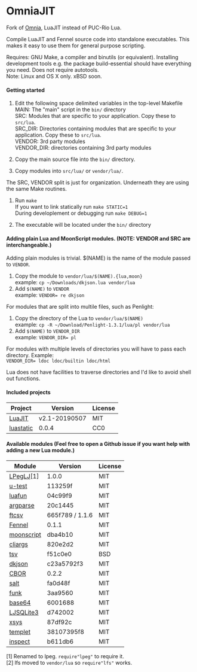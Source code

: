 OmniaJIT
========

Fork of [Omnia](https://github.com/tongson/omnia), LuaJIT instead of PUC-Rio Lua.

Compile LuaJIT and Fennel source code into standalone executables. This makes it easy to use them for general purpose scripting.

Requires: GNU Make, a compiler and binutils (or equivalent). Installing development tools e.g. the package build-essential should have everything you need. Does not require autotools.<br/>
Note: Linux and OS X only. xBSD soon.

#### Getting started

1. Edit the following space delimited variables in the top-level Makefile<br/>
     MAIN: The "main" script in the `bin/` directory<br/>
     SRC: Modules that are specific to your application. Copy these to `src/lua`. <br/>
     SRC_DIR: Directories containing modules that are specific to your application. Copy these to `src/lua`.</br>
     VENDOR: 3rd party modules<br/>
     VENDOR_DIR: directories containing 3rd party modules<br/>

2. Copy the main source file into the `bin/` directory.

3. Copy modules into `src/lua/` or `vendor/lua/`.

The SRC, VENDOR split is just for organization. Underneath they are using the same Make routines.

1. Run `make`<br/>
If you want to link statically run `make STATIC=1`<br/>
During developlement or debugging run `make DEBUG=1`

2. The executable will be located under the `bin/` directory

#### Adding plain Lua and MoonScript modules. (NOTE: VENDOR and SRC are interchangeable.)

Adding plain modules is trivial. $(NAME) is the name of the module passed to `VENDOR`.

1. Copy the module to `vendor/lua/$(NAME).{lua,moon}`<br/>
  example: `cp ~/Downloads/dkjson.lua vendor/lua`
1. Add `$(NAME)` to `VENDOR`<br/>
  example: `VENDOR= re dkjson`

For modules that are split into multile files, such as Penlight:

1. Copy the directory of the Lua to `vendor/lua/$(NAME)`<br/>
  example: `cp -R ~/Download/Penlight-1.3.1/lua/pl vendor/lua`
1. Add `$(NAME)` to `VENDOR_DIR`<br/>
  example: `VENDOR_DIR= pl`

For modules with multiple levels of directories you will have to pass each directory. Example:<br/>
  `VENDOR_DIR= ldoc ldoc/builtin ldoc/html`

Lua does not have facilities to traverse directories and I'd like to avoid shell out functions.

#### Included projects

Project                                                     | Version             | License
------------------------------------------------------------|---------------------|---------
[LuaJIT](https://github.com/openresty/luajit2)              | v2.1-20190507       | MIT
[luastatic](https://github.com/ers35/luastatic)             | 0.0.4               | CC0

#### Available modules (Feel free to open a Github issue if you want help with adding a new Lua module.)

Module                                                            | Version         | License
------------------------------------------------------------------|-----------------|---------
[LPegLJ](https://github.com/sacek/LPegLJ)[1]                      | 1.0.0           | MIT
[u-test](https://github.com/IUdalov/u-test)                       | 113259f         | MIT
[luafun](https://github.com/luafun/luafun)                        | 04c99f9         | MIT
[argparse](https://github.com/luarocks/argparse)                  | 20c1445         | MIT
[ftcsv](https://github.com/FourierTransformer/ftcsv)              | 665f789 / 1.1.6 | MIT
[Fennel](https://github.com/bakpakin/Fennel/)                     | 0.1.1           | MIT
[moonscript](https://moonscript.org)                              | dba4b10         | MIT
[cliargs](https://github.com/amireh/lua_cliargs)                  | 820e2d2         | MIT
[tsv](https://github.com/cloudflarearchive/lua-resty-kyototycoon) | f51c0e0         | BSD
[dkjson](http://dkolf.de/src/dkjson-lua.fsl/home)                 | c23a5792f3      | MIT
[CBOR](https://framagit.org/fperrad/lua-ConciseSerialization)     | 0.2.2           | MIT
[salt](https://github.com/VaiN474/salt)                           | fa0d48f         | MIT
[funk](https://github.com/Wiladams/funk/)                         | 3aa9560         | MIT
[base64](https://github.com/iskolbin/lbase64/)                    | 6001688         | MIT
[LJSQLite3](https://github.com/stepelu/lua-ljsqlite3)             | d742002         | MIT
[xsys](https://github.com/stepelu/lua-xsys/)                      | 87df92c         | MIT
[templet](https://peter.colberg.org/lua-templet)                  | 38107395f8      | MIT
[inspect](https://github.com/kikito/inspect.lua)                  | b611db6         | MIT

[1] Renamed to lpeg. `require"lpeg"` to require it.<br/>
[2] lfs moved to `vendor/lua` so `require"lfs"` works.<br/>
